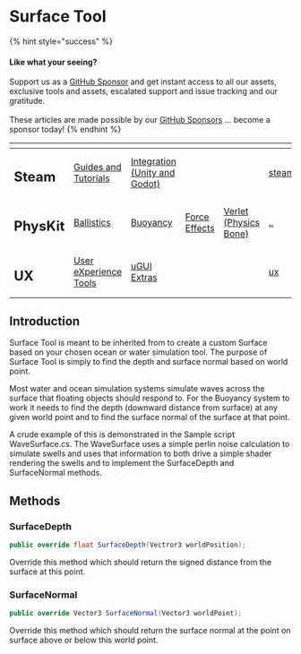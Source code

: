 # Surface Tool

{% hint style="success" %}
#### Like what your seeing?

Support us as a [GitHub Sponsor](../../../) and get instant access to all our assets, exclusive tools and assets, escalated support and issue tracking and our gratitude.\
\
These articles are made possible by our [GitHub Sponsors](../../../) ... become a sponsor today!
{% endhint %}

<table data-view="cards"><thead><tr><th></th><th></th><th></th><th></th><th></th><th data-hidden data-card-target data-type="content-ref"></th><th data-hidden data-card-cover data-type="files"></th></tr></thead><tbody><tr><td><h2>Steam</h2></td><td><a href="../../../company/concepts/steam/">Guides and Tutorials</a></td><td><a href="../../steamworks/">Integration (Unity and Godot)</a></td><td></td><td></td><td><a href="../../../company/concepts/steam/">steam</a></td><td><a href="../../../.gitbook/assets/Steamworks Card.png">Steamworks Card.png</a></td></tr><tr><td><h2>PhysKit</h2></td><td><a href="../learning/sample-scenes/1-ballistic-basics.md">Ballistics</a></td><td><a href="../learning/sample-scenes/1-buoyancy-example.md">Buoyancy</a></td><td><a href="../learning/sample-scenes/1-force-effect-fields.md">Force Effects</a></td><td><a href="../learning/sample-scenes/2-verlet-spring-skinned-mesh.md">Verlet (Physics Bone)</a></td><td><a href="../">..</a></td><td><a href="../../../.gitbook/assets/PhysKit Card.png">PhysKit Card.png</a></td></tr><tr><td><h2>UX</h2></td><td><a href="../../ux/learning/core-concepts/">User eXperience Tools</a></td><td><a href="../../ux/learning/ugui-extras/">uGUI Extras</a></td><td></td><td></td><td><a href="../../ux/">ux</a></td><td><a href="../../../.gitbook/assets/Splash Screen (1).png">Splash Screen (1).png</a></td></tr></tbody></table>

## Introduction

Surface Tool is meant to be inherited from to create a custom Surface based on your chosen ocean or water simulation tool. The purpose of Surface Tool is simply to find the depth and surface normal based on world point.

Most water and ocean simulation systems simulate waves across the surface that floating objects should respond to. For the Buoyancy system to work it needs to find the depth (downward distance from surface) at any given world point and to find the surface normal of the surface at that point.

A crude example of this is demonstrated in the Sample script WaveSurface.cs. The WaveSurface uses a simple perlin noise calculation to simulate swells and uses that information to both drive a simple shader rendering the swells and to implement the SurfaceDepth and SurfaceNormal methods.

## Methods

### SurfaceDepth

```csharp
public override float SurfaceDepth(Vectror3 worldPosition);
```

Override this method which should return the signed distance from the surface at this point.

### SurfaceNormal

```csharp
public override Vector3 SurfaceNormal(Vector3 worldPoint);
```

Override this method which should return the surface normal at the point on surface above or below this world point.&#x20;
